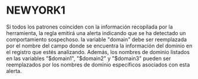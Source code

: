 # NEWYORK1
Si todos los patrones coinciden con la información recopilada por la herramienta, la regla emitirá una alerta indicando que se ha detectado un comportamiento sospechoso.
la variable "domain" debe ser reemplazada por el nombre del campo donde se encuentra la información del dominio en el registro que estés analizando. 
Además, los nombres de dominio listados en las variables "$domain1", "$domain2" y "$domain3" pueden ser reemplazados por los nombres de dominio específicos asociados con esta alerta.

